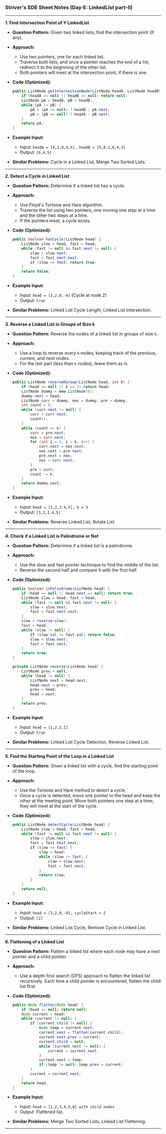 ### Striver's SDE Sheet Notes (Day 6: LinkedList part-II)

---

**1. Find Intersection Point of Y LinkedList**

- **Question Pattern:** Given two linked lists, find the intersection point (if any).
- **Approach:**
  - Use two pointers, one for each linked list.
  - Traverse both lists, and once a pointer reaches the end of a list, redirect it to the beginning of the other list.
  - Both pointers will meet at the intersection point, if there is one.
  
- **Code (Optimized):**

  ```java
  public ListNode getIntersectionNode(ListNode headA, ListNode headB) {
      if (headA == null || headB == null) return null;
      ListNode pA = headA, pB = headB;
      while (pA != pB) {
          pA = (pA == null) ? headB : pA.next;
          pB = (pB == null) ? headA : pB.next;
      }
      return pA;
  }
  ```

- **Example Input:**
  - Input: `headA = [4,1,8,4,5], headB = [5,0,1,8,4,5]`
  - Output: `[8,4,5]`

- **Similar Problems:** Cycle in a Linked List, Merge Two Sorted Lists.

---

**2. Detect a Cycle in Linked List**

- **Question Pattern:** Determine if a linked list has a cycle.
- **Approach:**
  - Use Floyd's Tortoise and Hare algorithm.
  - Traverse the list using two pointers, one moving one step at a time and the other two steps at a time.
  - If the pointers meet, a cycle exists.
  
- **Code (Optimized):**

  ```java
  public boolean hasCycle(ListNode head) {
      ListNode slow = head, fast = head;
      while (fast != null && fast.next != null) {
          slow = slow.next;
          fast = fast.next.next;
          if (slow == fast) return true;
      }
      return false;
  }
  ```

- **Example Input:**
  - Input: `head = [3,2,0,-4]` (Cycle at node 2)
  - Output: `true`

- **Similar Problems:** Linked List Cycle Length, Linked List Intersection.

---

**3. Reverse a Linked List in Groups of Size k**

- **Question Pattern:** Reverse the nodes of a linked list in groups of size `k`.
- **Approach:**
  - Use a loop to reverse every `k` nodes, keeping track of the previous, current, and next nodes.
  - For the last part (less than `k` nodes), leave them as is.
  
- **Code (Optimized):**

  ```java
  public ListNode reverseKGroup(ListNode head, int k) {
      if (head == null || k == 1) return head;
      ListNode dummy = new ListNode(0);
      dummy.next = head;
      ListNode curr = dummy, nex = dummy, pre = dummy;
      int count = 0;
      while (curr.next != null) {
          curr = curr.next;
          count++;
      }
      while (count >= k) {
          curr = pre.next;
          nex = curr.next;
          for (int i = 1; i < k; i++) {
              curr.next = nex.next;
              nex.next = pre.next;
              pre.next = nex;
              nex = curr.next;
          }
          pre = curr;
          count -= k;
      }
      return dummy.next;
  }
  ```

- **Example Input:**
  - Input: `head = [1,2,3,4,5], k = 3`
  - Output: `[3,2,1,4,5]`

- **Similar Problems:** Reverse Linked List, Rotate List.

---

**4. Check if a Linked List is Palindrome or Not**

- **Question Pattern:** Determine if a linked list is a palindrome.
- **Approach:**
  - Use the slow and fast pointer technique to find the middle of the list.
  - Reverse the second half and compare it with the first half.
  
- **Code (Optimized):**

  ```java
  public boolean isPalindrome(ListNode head) {
      if (head == null || head.next == null) return true;
      ListNode slow = head, fast = head;
      while (fast != null && fast.next != null) {
          slow = slow.next;
          fast = fast.next.next;
      }
      slow = reverse(slow);
      fast = head;
      while (slow != null) {
          if (slow.val != fast.val) return false;
          slow = slow.next;
          fast = fast.next;
      }
      return true;
  }

  private ListNode reverse(ListNode head) {
      ListNode prev = null;
      while (head != null) {
          ListNode next = head.next;
          head.next = prev;
          prev = head;
          head = next;
      }
      return prev;
  }
  ```

- **Example Input:**
  - Input: `head = [1,2,2,1]`
  - Output: `true`

- **Similar Problems:** Linked List Cycle Detection, Reverse Linked List.

---

**5. Find the Starting Point of the Loop in a Linked List**

- **Question Pattern:** Given a linked list with a cycle, find the starting point of the loop.
- **Approach:**
  - Use the Tortoise and Hare method to detect a cycle.
  - Once a cycle is detected, move one pointer to the head and keep the other at the meeting point. Move both pointers one step at a time; they will meet at the start of the cycle.
  
- **Code (Optimized):**

  ```java
  public ListNode detectCycle(ListNode head) {
      ListNode slow = head, fast = head;
      while (fast != null && fast.next != null) {
          slow = slow.next;
          fast = fast.next.next;
          if (slow == fast) {
              slow = head;
              while (slow != fast) {
                  slow = slow.next;
                  fast = fast.next;
              }
              return slow;
          }
      }
      return null;
  }
  ```

- **Example Input:**
  - Input: `head = [3,2,0,-4], cycleStart = 2`
  - Output: `[2]`

- **Similar Problems:** Linked List Cycle, Remove Cycle in Linked List.

---

**6. Flattening of a Linked List**

- **Question Pattern:** Flatten a linked list where each node may have a next pointer and a child pointer.
- **Approach:**
  - Use a depth-first search (DFS) approach to flatten the linked list recursively. Each time a child pointer is encountered, flatten the child list first.
  
- **Code (Optimized):**

  ```java
  public Node flatten(Node head) {
      if (head == null) return null;
      Node current = head;
      while (current != null) {
          if (current.child != null) {
              Node temp = current.next;
              current.next = flatten(current.child);
              current.next.prev = current;
              current.child = null;
              while (current.next != null) {
                  current = current.next;
              }
              current.next = temp;
              if (temp != null) temp.prev = current;
          }
          current = current.next;
      }
      return head;
  }
  ```

- **Example Input:**
  - Input: `head = [1,2,3,4,5,6] with child nodes`
  - Output: Flattened list.

- **Similar Problems:** Merge Two Sorted Lists, Linked List Flattening.

---